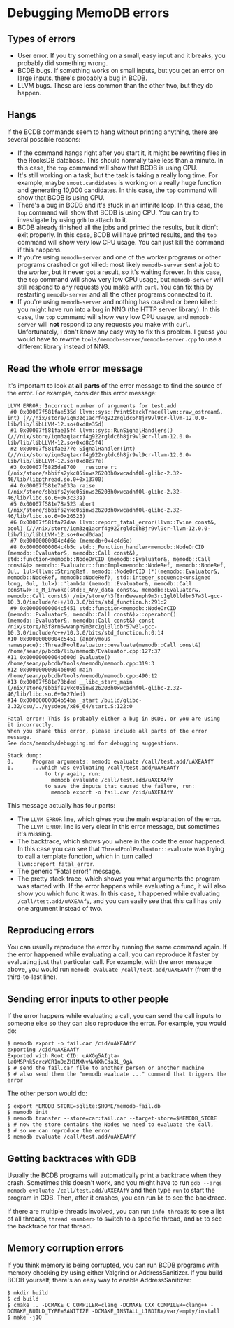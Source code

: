 # Debugging MemoDB errors

## Types of errors

- User error. If you try something on a small, easy input and it breaks, you
  probably did something wrong.
- BCDB bugs. If something works on small inputs, but you get an error on large
  inputs, there's probably a bug in BCDB.
- LLVM bugs. These are less common than the other two, but they do happen.

## Hangs

If the BCDB commands seem to hang without printing anything, there are several
possible reasons:

- If the command hangs right after you start it, it might be rewriting files in
  the RocksDB database. This should normally take less than a minute. In this
  case, the `top` command will show that BCDB is using CPU.
- It's still working on a task, but the task is taking a really long time. For
  example, maybe `smout.candidates` is working on a really huge function and
  generating 10,000 candidates. In this case, the `top` command will show that
  BCDB is using CPU.
- There's a bug in BCDB and it's stuck in an infinite loop. In this case, the
  `top` command will show that BCDB is using CPU. You can try to investigate by
  using `gdb` to attach to it.
- BCDB already finished all the jobs and printed the results, but it didn't
  exit properly. In this case, BCDB will have printed results, and the `top`
  command will show very low CPU usage. You can just kill the command if this
  happens.
- If you're using `memodb-server` and one of the worker programs or other
  programs crashed or got killed: most likely `memodb-server` sent a job to the
  worker, but it never got a result, so it's waiting forever. In this case, the
  `top` command will show very low CPU usage, but `memodb-server` will still
  respond to any requests you make with `curl`. You can fix this by restarting
  `memodb-server` and all the other programs connected to it.
- If you're using `memodb-server` and nothing has crashed or been killed: you
  might have run into a bug in NNG (the HTTP server library). In this case, the
  `top` command will show very low CPU usage, and `memodb-server` will **not**
  respond to any requests you make with `curl`. Unfortunately, I don't know any
  easy way to fix this problem. I guess you would have to rewrite
  `tools/memodb-server/memodb-server.cpp` to use a different library instead of
  NNG.

## Read the whole error message

It's important to look at **all parts** of the error message to find the source
of the error. For example, consider this error message:

<!-- markdownlint-disable MD013 -->

```text
LLVM ERROR: Incorrect number of arguments for test.add
 #0 0x00007f581fae535d llvm::sys::PrintStackTrace(llvm::raw_ostream&, int) (///nix/store/iqm3zq1acrf4g922rgldc6h8jr9vl9cr-llvm-12.0.0-lib/lib/libLLVM-12.so+0xd8e35d)
 #1 0x00007f581fae35f4 llvm::sys::RunSignalHandlers() (///nix/store/iqm3zq1acrf4g922rgldc6h8jr9vl9cr-llvm-12.0.0-lib/lib/libLLVM-12.so+0xd8c5f4)
 #2 0x00007f581fae377e SignalHandler(int) (///nix/store/iqm3zq1acrf4g922rgldc6h8jr9vl9cr-llvm-12.0.0-lib/lib/libLLVM-12.so+0xd8c77e)
 #3 0x00007f5825da8700 __restore_rt (/nix/store/sbbifs2ykc05inws26203h0xwcadnf0l-glibc-2.32-46/lib/libpthread.so.0+0x13700)
 #4 0x00007f581e7a033a raise (/nix/store/sbbifs2ykc05inws26203h0xwcadnf0l-glibc-2.32-46/lib/libc.so.6+0x3c33a)
 #5 0x00007f581e78a523 abort (/nix/store/sbbifs2ykc05inws26203h0xwcadnf0l-glibc-2.32-46/lib/libc.so.6+0x26523)
 #6 0x00007f581fa27daa llvm::report_fatal_error(llvm::Twine const&, bool) (///nix/store/iqm3zq1acrf4g922rgldc6h8jr9vl9cr-llvm-12.0.0-lib/lib/libLLVM-12.so+0xcd0daa)
 #7 0x00000000004c4d6e (memodb+0x4c4d6e)
 #8 0x00000000004c4b5c std::_Function_handler<memodb::NodeOrCID (memodb::Evaluator&, memodb::Call const&), std::function<memodb::NodeOrCID (memodb::Evaluator&, memodb::Call const&)> memodb::Evaluator::funcImpl<memodb::NodeRef, memodb::NodeRef, 0ul, 1ul>(llvm::StringRef, memodb::NodeOrCID (*)(memodb::Evaluator&, memodb::NodeRef, memodb::NodeRef), std::integer_sequence<unsigned long, 0ul, 1ul>)::'lambda'(memodb::Evaluator&, memodb::Call const&)>::_M_invoke(std::_Any_data const&, memodb::Evaluator&, memodb::Call const&) /nix/store/h3f8rn6wwanph9m3rc1gl0lldbr57w3l-gcc-10.3.0/include/c++/10.3.0/bits/std_function.h:291:2
 #9 0x00000000004c5451 std::function<memodb::NodeOrCID (memodb::Evaluator&, memodb::Call const&)>::operator()(memodb::Evaluator&, memodb::Call const&) const /nix/store/h3f8rn6wwanph9m3rc1gl0lldbr57w3l-gcc-10.3.0/include/c++/10.3.0/bits/std_function.h:0:14
#10 0x00000000004c5451 (anonymous namespace)::ThreadPoolEvaluator::evaluate(memodb::Call const&) /home/sean/p/bcdb/lib/memodb/Evaluator.cpp:127:37
#11 0x00000000004b600d Evaluate() /home/sean/p/bcdb/tools/memodb/memodb.cpp:319:3
#12 0x00000000004b600d main /home/sean/p/bcdb/tools/memodb/memodb.cpp:490:12
#13 0x00007f581e78bded __libc_start_main (/nix/store/sbbifs2ykc05inws26203h0xwcadnf0l-glibc-2.32-46/lib/libc.so.6+0x27ded)
#14 0x00000000004b54ba _start /build/glibc-2.32/csu/../sysdeps/x86_64/start.S:122:0

Fatal error! This is probably either a bug in BCDB, or you are using it incorrectly.
When you share this error, please include all parts of the error message.
See docs/memodb/debugging.md for debugging suggestions.

Stack dump:
0.      Program arguments: memodb evaluate /call/test.add/uAXEAAfY
1.      ...which was evaluating /call/test.add/uAXEAAfY
            to try again, run:
              memodb evaluate /call/test.add/uAXEAAfY
            to save the inputs that caused the failure, run:
              memodb export -o fail.car /cid/uAXEAAfY
```

<!-- markdownlint-enable MD013 -->

This message actually has four parts:

- The `LLVM ERROR` line, which gives you the main explanation of the error. The
  `LLVM ERROR` line is very clear in this error message, but sometimes it's
  missing.
- The backtrace, which shows you where in the code the error happened. In this
  case you can see that `ThreadPoolEvaluator::evaluate` was trying to call a
  template function, which in turn called `llvm::report_fatal_error`.
- The generic "Fatal error!" message.
- The pretty stack trace, which shows you what arguments the program was
  started with. If the error happens while evaluating a func, it will also show
  you which func it was. In this case, it happened while evaluating
  `/call/test.add/uAXEAAfy`, and you can easily see that this call has only one
  argument instead of two.

## Reproducing errors

You can usually reproduce the error by running the same command again. If the
error happened while evaluating a call, you can reproduce it faster by
evaluating just that particular call. For example, with the error message
above, you would run `memodb evaluate /call/test.add/uAXEAAfY` (from the
third-to-last line).

## Sending error inputs to other people

If the error happens while evaluating a call, you can send the call inputs to
someone else so they can also reproduce the error. For example, you would do:

```console
$ memodb export -o fail.car /cid/uAXEAAfY
exporting /cid/uAXEAAfY
Exported with Root CID: uAXGg5AIgta-laOMSPnk5crcWCR1nDqZH1MXNvNwWXhCda3L_9gA
$ # send the fail.car file to another person or another machine
$ # also send them the "memodb evaluate ..." command that triggers the error
```

The other person would do:

<!-- markdownlint-disable MD014 -->

```console
$ export MEMODB_STORE=sqlite:$HOME/memodb-fail.db
$ memodb init
$ memodb transfer --store=car:fail.car --target-store=$MEMODB_STORE
$ # now the store contains the Nodes we need to evaluate the call,
$ # so we can reproduce the error
$ memodb evaluate /call/test.add/uAXEAAfY
```

<!-- markdownlint-enable MD014 -->

## Getting backtraces with GDB

Usually the BCDB programs will automatically print a backtrace when they crash.
Sometimes this doesn't work, and you might have to run `gdb --args memodb
evaluate /call/test.add/uAXEAAfY` and then type `run` to start the program in
GDB. Then, after it crashes, you can run `bt` to see the backtrace.

If there are multiple threads involved, you can run `info threads` to see a
list of all threads, `thread <number>` to switch to a specific thread, and `bt`
to see the backtrace for that thread.

## Memory corruption errors

If you think memory is being corrupted, you can run BCDB programs with memory
checking by using either Valgrind or AddressSanitizer. If you build BCDB
yourself, there's an easy way to enable AddressSanitizer:

```console
$ mkdir build
$ cd build
$ cmake .. -DCMAKE_C_COMPILER=clang -DCMAKE_CXX_COMPILER=clang++ -DCMAKE_BUILD_TYPE=SANITIZE -DCMAKE_INSTALL_LIBDIR=/var/empty/install
$ make -j10
```
